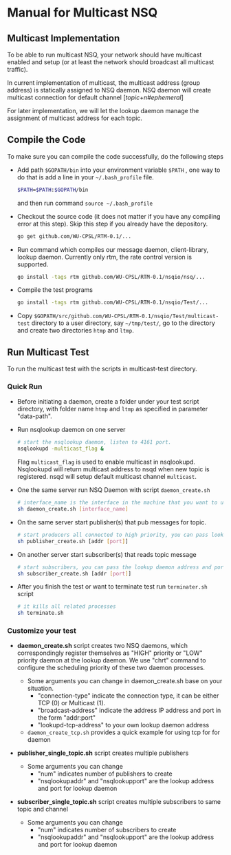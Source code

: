 # Manual for Multicast NSQ
## Multicast Implementation
To be able to run multicast NSQ, your network should have multicast enabled and setup (or at least the network should broadcast all multicast traffic).

In current implementation of multicast, the multicast address (group address) is statically assigned to NSQ daemon. NSQ daemon will create multicast connection for default channel [*topic*+*n#ephemeral*]

For later implementation, we will let the lookup daemon manage the assignment of multicast address for each topic.
## Compile the Code
To make sure you can compile the code successfully, do the following steps

- Add path `$GOPATH/bin` into your environment variable `$PATH` , one way to do that is add a line in your `~/.bash_profile` file.

    ```sh
    $PATH=$PATH:$GOPATH/bin
    ```
    and then run command `source ~/.bash_profile`
* Checkout the source code (it does not matter if you have any compiling error at this step). Skip this step if you already have the depository.

    ```sh
    go get github.com/WU-CPSL/RTM-0.1/...
    ```

* Run command which compiles
  our message daemon, client-library, lookup daemon. Currently only rtm, the rate control version is supported.

    ```sh
    go install -tags rtm github.com/WU-CPSL/RTM-0.1/nsqio/nsq/...
    ```

* Compile the test programs

    ```sh
    go install -tags rtm github.com/WU-CPSL/RTM-0.1/nsqio/Test/...
    ```

* Copy `$GOPATH/src/github.com/WU-CPSL/RTM-0.1/nsqio/Test/multicast-test` directory to a user directory, say `~/tmp/test/`, go to the directory and create two directories `htmp` and `ltmp`.



## Run Multicast Test
To run the multicast test with the scripts in multicast-test directory.
### Quick Run

* Before initiating a daemon, create a folder under your test script directory, with folder name `htmp` and `ltmp` as specified in parameter "data-path".
* Run nsqlookup daemon on one server

    ```sh
    # start the nsqlookup daemon, listen to 4161 port.
    nsqlookupd -multicast_flag &
    ```
    Flag `multicast_flag` is used to enable multicast in nsqlookupd. Nsqlookupd will return multicast address to nsqd when new topic is registered. nsqd will setup default multicast channel `multicast`.
* One the same server run NSQ Daemon with script `daemon_create.sh`

    ```sh
    # interface_name is the interface in the machine that you want to use for multicast
    sh daemon_create.sh [interface_name]
    ```

* On the same server start publisher(s) that pub messages for topic.

    ```sh
    # start producers all connected to high priority, you can pass lookup daemon address and port
    sh publisher_create.sh [addr [port]]
    ```

* On another server start subscriber(s) that reads topic message

    ```sh
    # start subscribers, you can pass the lookup daemon address and port.
    sh subscriber_create.sh [addr [port]]
    ```
* After you finish the test or want to terminate test run `terminater.sh` script

    ```sh
    # it kills all related processes
    sh terminate.sh
    ```

### Customize your test
* **daemon_create.sh** script creates two NSQ daemons, which correspondingly register themselves as "HIGH" priority or "LOW" priority daemon at the lookup daemon. We use "chrt" command to configure the scheduling priority of these two daemon processes.

    * Some arguments you can change in daemon_create.sh base on your situation.
      * "connection-type" indicate the connection type, it can be either TCP (0) or Multicast (1).
      * "broadcast-address" indicate the address IP address and port in the form "addr:port"
      * "lookupd-tcp-address" to your own lookup daemon address
    * `daemon_create_tcp.sh` provides a quick example for using tcp for for daemon
* **publisher_single_topic.sh** script creates multiple publishers
    * Some arguments you can change
        * "num" indicates number of publishers to create
        * "nsqlookupaddr" and "nsqlookupport" are the lookup address and port for lookup daemon
* **subscriber_single_topic.sh** script creates multiple subscribers to same topic and channel
    * Some arguments you can change
        * "num" indicates number of subscribers to create
        * "nsqlookupaddr" and "nsqlookupport" are the lookup address and port for lookup daemon
